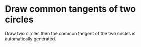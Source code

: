 # Draw common tangents of two circles
Draw two circles then the common tangent of the two circles is automatically generated.
